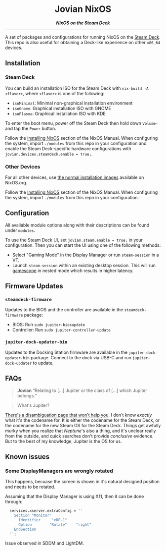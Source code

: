 <div align="center"><h1>Jovian NixOS</h1></div>
<div align="center"><strong><em>NixOS on the Steam Deck</em></strong></div>

****

A set of packages and configurations for running NixOS on the [Steam Deck](https://www.steamdeck.com).
This repo is also useful for obtaining a Deck-like experience on other `x86_64` devices.

Installation
------------

### Steam Deck

You can build an installation ISO for the Steam Deck with `nix-build -A <flavor>`, where `<flavor>` is one of the following:

- `isoMinimal`: Minimal non-graphical installation environment
- `isoGnome`: Graphical installation ISO with GNOME
- `isoPlasma`: Graphical installation ISO with KDE

To enter the boot menu, power off the Steam Deck then hold down `Volume-` and tap the `Power` button.

Follow the [Installing NixOS](https://nixos.org/manual/nixos/unstable/index.html#sec-installation) section of the NixOS Manual.
When configuring the system, import `./modules` from this repo in your configuration and enable the Steam Deck-specific hardware configurations with `jovian.devices.steamdeck.enable = true;`.

### Other Devices

For all other devices, use [the normal installation images](https://nixos.org/download.html#download-nixos) available on NixOS.org.

Follow the [Installing NixOS](https://nixos.org/manual/nixos/unstable/index.html#sec-installation) section of the NixOS Manual.
When configuring the system, import `./modules` from this repo in your configuration.

Configuration
-------------

All available module options along with their descriptions can be found under `modules`.

To use the Steam Deck UI, set `jovian.steam.enable = true;` in your configuration.
Then you can start the UI using one of the following methods:

- Select "Gaming Mode" in the Display Manager or run `steam-session` in a VT.
- Launch `steam-session` within an existing desktop session. This will run [gamescope](https://github.com/Plagman/gamescope) in nested mode which results in higher latency.

Firmware Updates
----------------

### `steamdeck-firmware`

Updates to the BIOS and the controller are available in the `steamdeck-firmware` package:

- BIOS: Run `sudo jupiter-biosupdate`
- Controller: Run `sudo jupiter-controller-update`

### `jupiter-dock-updater-bin`

Updates to the Docking Station firmware are available in the `jupiter-dock-updater-bin` package.
Connect to the dock via USB-C and run `jupiter-dock-updater` to update.

FAQs
----

> **Jovian**
> “Relating to [...] Jupiter or the class of [...] which Jupiter belongs.”

> What's Jupiter?

[There's a disambiguation page that won't help you](https://en.wikipedia.org/wiki/Jupiter_(disambiguation)).
I don't know *exactly* what it's the codename for.
It is either the codename for the Steam Deck, or the codename for the new Steam OS for the Steam Deck.
Things get awfully murky when you realize that *Neptune*'s also a thing, and it's unclear really from the outside, and quick searches don't provide *conclusive* evidence.
But to the best of my knowledge, Jupiter is the OS for us.

Known issues
----

### Some DisplayManagers are wrongly rotated

This happens, becuase the screen is shown in it's natural designed position and needs to be rotated.

Assuming that the Display Manager is using X11, then it can be done through:

```nix
  services.xserver.extraConfig = ''
    Section "Monitor"
      Identifier     "eDP-1"
      Option		"Rotate"	"right"
    EndSection
  '';
```

Issue observed in SDDM and LightDM.
